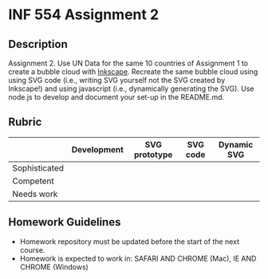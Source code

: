 # INF 554 Assignment 2

## Description 
Assignment 2. Use UN Data for the same 10 countries of Assignment 1 to create a bubble cloud with [Inkscape](http://www.inkscape.org). Recreate the same bubble cloud using using SVG code (i.e., writing SVG yourself not the SVG created by Inkscape!) and using javascript (i.e., dynamically generating the SVG). Use node.js to develop and document your set-up in the README.md.

## Rubric

| 	            | Development  	| SVG prototype	| SVG code | Dynamic SVG |
| ------------- | ------------- | ------------- | -------- | ----------- |
| Sophisticated	|               |               |          |             |
| Competent	    |               |               |          |             |
| Needs work	  |               |               |          |             |


## Homework Guidelines
- Homework repository must be updated before the start of the next course. 
- Homework is expected to work in: SAFARI AND CHROME (Mac), IE AND CHROME (Windows)
